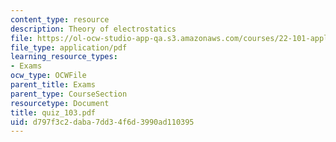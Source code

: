 ```yaml
---
content_type: resource
description: Theory of electrostatics
file: https://ol-ocw-studio-app-qa.s3.amazonaws.com/courses/22-101-applied-nuclear-physics-fall-2003/d797f3c2daba7dd34f6d3990ad110395_quiz_103.pdf
file_type: application/pdf
learning_resource_types:
- Exams
ocw_type: OCWFile
parent_title: Exams
parent_type: CourseSection
resourcetype: Document
title: quiz_103.pdf
uid: d797f3c2-daba-7dd3-4f6d-3990ad110395
---
```

